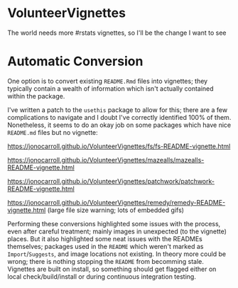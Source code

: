 # VolunteerVignettes

The world needs more #rstats vignettes, so I'll be the change I want to see

# Automatic Conversion

One option is to convert existing `README.Rmd` files into vignettes; they typically contain a wealth of information which isn't actually contained within the package.

I've written a patch to the `usethis` package to allow for this; there are a few complications to navigate and I doubt I've correctly identified 100% of them. Nonetheless, it seems to do an okay job on some packages which have nice `README.md` files but no vignette: 

https://jonocarroll.github.io/VolunteerVignettes/fs/fs-README-vignette.html

https://jonocarroll.github.io/VolunteerVignettes/mazealls/mazealls-README-vignette.html

https://jonocarroll.github.io/VolunteerVignettes/patchwork/patchwork-README-vignette.html

https://jonocarroll.github.io/VolunteerVignettes/remedy/remedy-README-vignette.html (large file size warning; lots of embedded gifs)

Performing these conversions highlighted some issues with the process, even after careful treatment; mainly images in unexpected (to the vignette) places. But it also highlighted some neat issues with the READMEs themselves; packages used in the `README` which weren't marked as `Import`/`Suggests`, and image locations not existing. In theory more could be wrong; there is nothing stopping the `README` from becomming stale. Vignettes are built on install, so something should get flagged either on local check/build/install or during continuous integration testing.